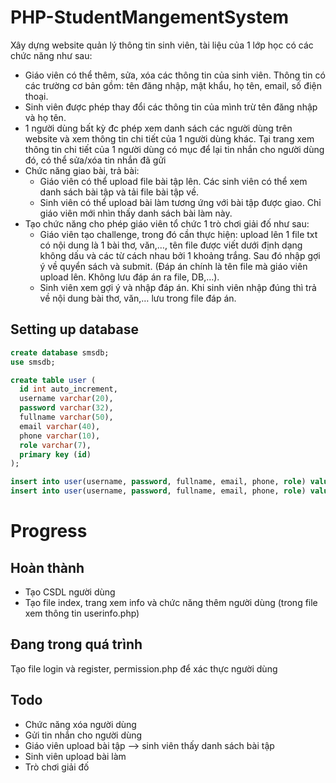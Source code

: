 # PHP-StudentMangementSystem

Xây dựng website quản lý thông tin sinh viên, tài liệu của 1 lớp học có các chức năng như sau:
- Giáo viên có thể thêm, sửa, xóa các thông tin của sinh viên. Thông tin có các trường cơ bản gồm: tên đăng nhập, mật khẩu, họ tên, email, số điện thoại.
- Sinh viên được phép thay đổi các thông tin của mình trừ tên đăng nhập và họ tên.
- 1 người dùng bất kỳ đc phép xem danh sách các người dùng trên website và xem thông tin chi tiết của 1 người dùng khác. Tại trang xem thông tin chi tiết của 1 người dùng có mục để lại tin nhắn cho người dùng đó, có thể sửa/xóa tin nhắn đã gửi
- Chức năng giao bài, trả bài:
  - Giáo viên có thể upload file bài tập lên. Các sinh viên có thể xem danh sách bài tập và tải file bài tập về.
  - Sinh viên có thể upload bài làm tương ứng với bài tập được giao. Chỉ giáo viên mới nhìn thấy danh sách bài làm này.
- Tạo chức năng cho phép giáo viên tổ chức 1 trò chơi giải đố như sau:
  - Giáo viên tạo challenge, trong đó cần thực hiện: upload lên 1 file txt có nội dung là 1 bài thơ, văn,…, tên file được viết dưới định dạng không dấu và các từ cách nhau bởi 1 khoảng trắng. Sau đó nhập gợi ý về quyển sách và submit. (Đáp án chính là tên file mà giáo viên upload lên. Không lưu đáp án ra file, DB,…).
  - Sinh viên xem gợi ý và nhập đáp án. Khi sinh viên nhập đúng thì trả về nội dung bài thơ, văn,… lưu trong file đáp án.

## Setting up database

```sql
create database smsdb;
use smsdb;

create table user (
  id int auto_increment,
  username varchar(20),
  password varchar(32),
  fullname varchar(50),
  email varchar(40),
  phone varchar(10),
  role varchar(7),
  primary key (id)
);

insert into user(username, password, fullname, email, phone, role) values ('vutq13', '123@123a', 'Tran Quang Vu', 'vutq13@gmail.com', '0234156789', 'Student');
insert into user(username, password, fullname, email, phone, role) values ('vinhvv', '123@123a', 'Vuong Van Vinh', 'vinhvv@gmail.com', '012342528', 'Teacher');
```

# Progress

## Hoàn thành

- Tạo CSDL người dùng
- Tạo file index, trang xem info và chức năng thêm người dùng (trong file xem thông tin userinfo.php)

## Đang trong quá trình

Tạo file login và register, permission.php để xác thực người dùng

## Todo

- Chức năng xóa người dùng
- Gửi tin nhắn cho người dùng
- Giáo viên upload bài tập --> sinh viên thấy danh sách bài tập
- Sinh viên upload bài làm
- Trò chơi giải đố
